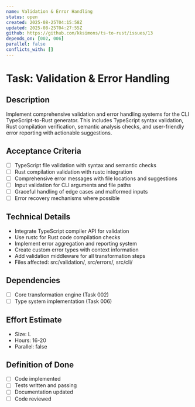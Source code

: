 ```yaml
---
name: Validation & Error Handling
status: open
created: 2025-08-25T04:15:58Z
updated: 2025-08-25T04:27:55Z
github: https://github.com/kksimons/ts-to-rust/issues/13
depends_on: [002, 006]
parallel: false
conflicts_with: []
---
```


# Task: Validation & Error Handling

## Description
Implement comprehensive validation and error handling systems for the CLI TypeScript-to-Rust generator. This includes TypeScript syntax validation, Rust compilation verification, semantic analysis checks, and user-friendly error reporting with actionable suggestions.

## Acceptance Criteria
- [ ] TypeScript file validation with syntax and semantic checks
- [ ] Rust compilation validation with rustc integration
- [ ] Comprehensive error messages with file locations and suggestions
- [ ] Input validation for CLI arguments and file paths
- [ ] Graceful handling of edge cases and malformed inputs
- [ ] Error recovery mechanisms where possible

## Technical Details
- Integrate TypeScript compiler API for validation
- Use rustc for Rust code compilation checks
- Implement error aggregation and reporting system
- Create custom error types with context information
- Add validation middleware for all transformation steps
- Files affected: src/validation/, src/errors/, src/cli/

## Dependencies
- [ ] Core transformation engine (Task 002)
- [ ] Type system implementation (Task 006)

## Effort Estimate
- Size: L
- Hours: 16-20
- Parallel: false

## Definition of Done
- [ ] Code implemented
- [ ] Tests written and passing
- [ ] Documentation updated
- [ ] Code reviewed
